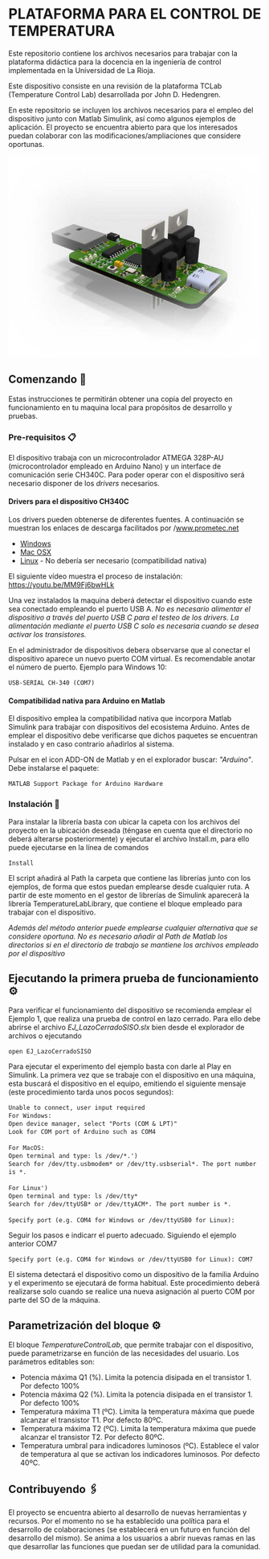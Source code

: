 # PLATAFORMA PARA EL CONTROL DE TEMPERATURA
Este repositorio contiene los archivos necesarios para trabajar con la plataforma didáctica para la docencia en la ingeniería de control implementada en la Universidad de La Rioja.

Este dispositivo consiste en una revisión de la plataforma TCLab (Temperature Control Lab) desarrollada por John D. Hedengren.

En este repositorio se incluyen los archivos necesarios para el empleo del dispositivo junto con Matlab Simulink, así como algunos ejemplos de aplicación. El proyecto se encuentra abierto para que los interesados puedan colaborar con las modificaciones/ampliaciones que considere oportunas.

![](https://github.com/jarico/PLATAFORMA-DE-CONTROL-DE-TEMPERATURA/blob/11e754b69ef4e833b7cd2dbf5b96c0ab40f945d2/Dispositivo.jpg)

## Comenzando 🚀

Estas instrucciones te permitirán obtener una copia del proyecto en funcionamiento en tu maquina local para propósitos de desarrollo y pruebas.


### Pre-requisitos 📋

El dispositivo trabaja con un microcontrolador ATMEGA 328P-AU (microcontrolador empleado en Arduino Nano) y un interface de comunicación serie CH340C. Para poder operar con el dispositivo será necesario disponer de los _drivers_ necesarios.

#### Drivers para el dispositivo CH340C
Los drivers pueden obtenerse de diferentes fuentes. A continuación se muestran los enlaces de descarga facilitados por /www.prometec.net

* [Windows](https://www.prometec.net/wp-content/uploads/2015/01/CH341SER.zip) 
* [Mac OSX](https://www.prometec.net/wp-content/uploads/2014/09/ch341ser_mac.zip) 
* [Linux](https://www.prometec.net/wp-content/uploads/2015/10/CH341SER_LINUX.zip) - No debería ser necesario (compatibilidad nativa)

El siguiente vídeo muestra el proceso de instalación: https://youtu.be/MM9Fj6bwHLk

Una vez instalados la maquina deberá detectar el dispositivo cuando este sea conectado empleando el puerto USB A. _No es necesario alimentar el dispositivo a través del puerto USB C para el testeo de los drivers. La alimentación mediante el puerto USB C solo es necesaria cuando se desea activar los transistores._

En el administrador de dispositivos debera observarse que al conectar el dispositivo aparece un nuevo puerto COM virtual. Es recomendable anotar el número de puerto. Ejemplo para Windows 10:
```
USB-SERIAL CH-340 (COM7)
```

#### Compatibilidad nativa para Arduino en Matlab
El dispositivo emplea la compatibilidad nativa que incorpora Matlab Simulink para trabajar con dispositivos del ecosistema Arduino. Antes de emplear el dispositivo debe verificarse que dichos paquetes se encuentran instalado y en caso contrario añadirlos al sistema.

Pulsar en el icon ADD-ON de Matlab y en el explorador buscar: _"Arduino"_. Debe instalarse el paquete:

```
MATLAB Support Package for Arduino Hardware
```


### Instalación 🔧

Para instalar la librería basta con ubicar la capeta con los archivos del proyecto en la ubicación deseada (téngase en cuenta que el directorio no deberá alterarse posteriormente) y ejecutar el archivo Install.m, para ello puede ejecutarse en la línea de comandos 

```
Install
```

El script añadirá al Path la carpeta que contiene las librerías junto con los ejemplos, de forma que estos puedan emplearse desde cualquier ruta. A partir de este momento en el gestor de librerías de Simulink aparecerá la librería TemperatureLabLibrary, que contiene el bloque empleado para trabajar con el dispositivo.

_Además del método anterior puede emplearse cualquier alternativa que se considere oportuna. No es necesario añadir al Path de Matlab los directorios si en el directorio de trabajo se mantiene los archivos empleado por el dispositivo_


## Ejecutando la primera prueba de funcionamiento ⚙️

Para verificar el funcionamiento del dispositivo se recomienda emplear el Ejemplo 1, que realiza una prueba de control en lazo cerrado. Para ello debe abrirse el archivo _EJ_LazoCerradoSISO.slx_ bien desde el explorador de archivos o ejecutando  

```
open EJ_LazoCerradoSISO
```
Para ejecutar el experimento del ejemplo basta con darle al Play en Simulink. La primera vez que se trabaje con el dispositivo en una máquina, esta buscará el dispositivo en el equipo, emitiendo el siguiente mensaje (este procedimiento tarda unos pocos segundos): 

```
Unable to connect, user input required
For Windows:
Open device manager, select "Ports (COM & LPT)"
Look for COM port of Arduino such as COM4

For MacOS:
Open terminal and type: ls /dev/*.')
Search for /dev/tty.usbmodem* or /dev/tty.usbserial*. The port number is *.

For Linux')
Open terminal and type: ls /dev/tty*
Search for /dev/ttyUSB* or /dev/ttyACM*. The port number is *.

Specify port (e.g. COM4 for Windows or /dev/ttyUSB0 for Linux):
```

Seguir los pasos e indicarr el puerto adecuado. Siguiendo el ejemplo anterior COM7
```
Specify port (e.g. COM4 for Windows or /dev/ttyUSB0 for Linux): COM7
```
El sistema detectará el dispositivo como un dispositivo de la familia Arduino y el experimento se ejecutará de forma habitual. Este procedimiento deberá realizarse solo cuando se realice una nueva asignación al puerto COM por parte del SO de la máquina.

## Parametrización del bloque ⚙️
El bloque _TemperatureControlLab_, que permite trabajar con el dispositivo, puede parametrizarse en función de las necesidades del usuario. Los parámetros editables son:

*  Potencia máxima Q1 (%). Limita la potencia disipada en el transistor 1. Por defecto 100%
*  Potencia máxima Q2 (%). Limita la potencia disipada en el transistor 1. Por defecto 100%
*  Temperatura máxima T1 (ºC). Limita la temperatura máxima que puede alcanzar el transistor T1. Por defecto 80ºC.
*  Temperatura máxima T2 (ºC). Limita la temperatura máxima que puede alcanzar el transistor T2. Por defecto 80ºC.
*  Temperatura umbral para indicadores luminosos (ºC). Establece el valor de temperatura al que se activan los indicadores luminosos. Por defecto 40ºC.

## Contribuyendo 🖇️

El proyecto se encuentra abierto al desarrollo de nuevas herramientas y recursos. Por el momento no se ha establecido una política para el desarrollo de colaboraciones (se establecerá en un futuro en función del desarrollo del mismo). Se anima a los usuarios a abrir nuevas ramas en las que desarrollar las funciones que puedan ser de utilidad para la comunidad.
